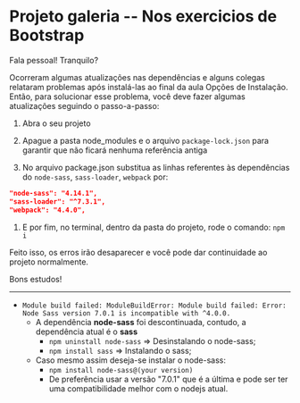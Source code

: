 # Projeto galeria -- Nos exercicios de Bootstrap
Fala pessoal! Tranquilo?

Ocorreram algumas atualizações nas dependências e alguns colegas relataram problemas após instalá-las ao final da aula Opções de Instalação. Então, para solucionar esse problema, você deve fazer algumas atualizações seguindo o passo-a-passo:

1. Abra o seu projeto

2. Apague a pasta node_modules e o arquivo `package-lock.json` para garantir que não ficará nenhuma referência antiga

3. No arquivo package.json substitua as linhas referentes às dependências do `node-sass`, `sass-loader`, `webpack` por:
   
```JSON
"node-sass": "4.14.1",
"sass-loader": "^7.3.1",
"webpack": "4.4.0",
```

1. E por fim, no terminal, dentro da pasta do projeto, rode o comando:
`npm i`

Feito isso, os erros irão desaparecer e você pode dar continuidade ao projeto normalmente.

Bons estudos!

<hr>

- `Module build failed: ModuleBuildError: Module build failed: Error: Node Sass version 7.0.1 is incompatible with ^4.0.0.`
  - A dependência **node-sass** foi descontinuada, contudo, a dependência atual é o **sass**
    - `npm uninstall node-sass` => Desinstalando o node-sass;
    - `npm install sass` => Instalando o sass;
  - Caso mesmo assim deseja-se instalar o node-sass:
    - `npm install node-sass@(your version)`
    - De preferência usar a versão "7.0.1" que é a última e pode ser ter uma compatibilidade melhor com o nodejs atual.